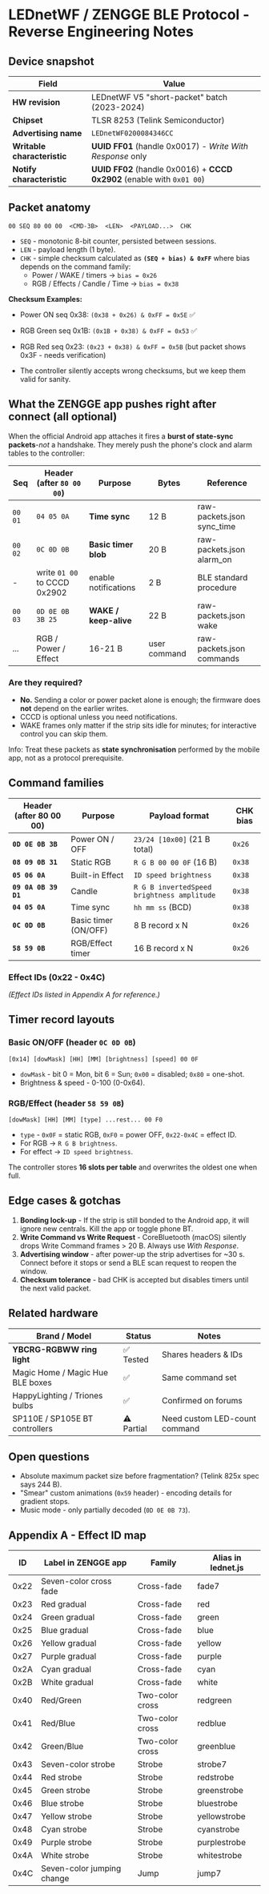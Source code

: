 # LEDnetWF / ZENGGE BLE Protocol - Reverse Engineering Notes

## Device snapshot

| Field                       | Value                                                                   |
| --------------------------- | ----------------------------------------------------------------------- |
| **HW revision**             | LEDnetWF V5 "short-packet" batch (2023-2024)                            |
| **Chipset**                 | TLSR 8253 (Telink Semiconductor)                                        |
| **Advertising name**        | `LEDnetWF0200084346CC`                                                  |
| **Writable characteristic** | **UUID FF01** (handle 0x0017) - _Write With Response_ only              |
| **Notify characteristic**   | **UUID FF02** (handle 0x0016) + **CCCD 0x2902** (enable with `0x01 00`) |

## Packet anatomy

```
00 SEQ 80 00 00  <CMD-3B>  <LEN>  <PAYLOAD...>  CHK
```

- `SEQ` - monotonic 8-bit counter, persisted between sessions.
- `LEN` - payload length (1 byte).
- `CHK` - simple checksum calculated as **`(SEQ + bias) & 0xFF`** where bias depends on the command family:
  - Power / WAKE / timers -> `bias = 0x26`
  - RGB / Effects / Candle / Time -> `bias = 0x38`

**Checksum Examples:**
- Power ON seq 0x38: `(0x38 + 0x26) & 0xFF = 0x5E` ✅
- RGB Green seq 0x1B: `(0x1B + 0x38) & 0xFF = 0x53` ✅
- RGB Red seq 0x23: `(0x23 + 0x38) & 0xFF = 0x5B` (but packet shows 0x3F - needs verification)

- The controller silently accepts wrong checksums, but we keep them valid for sanity.

## What the ZENGGE app pushes right after connect (all **optional**)

When the official Android app attaches it fires a **burst of state-sync packets**-_not_ a handshake. They merely push the phone's clock and alarm tables to the controller:

| Seq     | Header (after `80 00 00`)    | Purpose               | Bytes        | Reference                  |
| ------- | ---------------------------- | --------------------- | ------------ | -------------------------- |
| `00 01` | `04 05 0A`                   | **Time sync**         | 12 B         | raw-packets.json sync_time |
| `00 02` | `0C 0D 0B`                   | **Basic timer blob**  | 20 B         | raw-packets.json alarm_on  |
| -       | write `01 00` to CCCD 0x2902 | enable notifications  | 2 B          | BLE standard procedure     |
| `00 03` | `0D 0E 0B 3B 25`             | **WAKE / keep-alive** | 22 B         | raw-packets.json wake      |
| ...     | RGB / Power / Effect         | 16-21 B               | user command | raw-packets.json commands  |

### Are they required?

- **No.** Sending a color or power packet alone is enough; the firmware does **not** depend on the earlier writes.
- CCCD is optional unless you need notifications.
- WAKE frames only matter if the strip sits idle for minutes; for interactive control you can skip them.

Info: Treat these packets as **state synchronisation** performed by the mobile app, not as a protocol prerequisite.

## Command families

| Header (after 80 00 00) | Purpose              | Payload format                             | CHK bias |
| ----------------------- | -------------------- | ------------------------------------------ | -------- |
| **`0D 0E 0B 3B`**       | Power ON / OFF       | `23/24 [10x00]` (21 B total)               | `0x26`   |
| **`08 09 0B 31`**       | Static RGB           | `R G B 00 00 0F` (16 B)                    | `0x38`   |
| **`05 06 0A`**          | Built-in Effect      | `ID speed brightness`                      | `0x38`   |
| **`09 0A 0B 39 D1`**    | Candle               | `R G B invertedSpeed brightness amplitude` | `0x38`   |
| **`04 05 0A`**          | Time sync            | `hh mm ss` (BCD)                           | `0x38`   |
| **`0C 0D 0B`**          | Basic timer (ON/OFF) | 8 B record x N                             | `0x26`   |
| **`58 59 0B`**          | RGB/Effect timer     | 16 B record x N                            | `0x26`   |

### Effect IDs (0x22 - 0x4C)

_(Effect IDs listed in Appendix A for reference.)_

## Timer record layouts

### Basic ON/OFF (header `0C 0D 0B`)

```
[0x14] [dowMask] [HH] [MM] [brightness] [speed] 00 0F
```

- `dowMask` - bit 0 = Mon, bit 6 = Sun; `0x00` = disabled; `0x80` = one-shot.
- Brightness & speed - 0-100 (0-0x64).

### RGB/Effect (header `58 59 0B`)

```
[dowMask] [HH] [MM] [type] ...rest... 00 F0
```

- `type` - `0x0F` = static RGB, `0xF0` = power OFF, `0x22-0x4C` = effect ID.
- For RGB -> `R G B brightness`.
- For effect -> `ID speed brightness`.

The controller stores **16 slots per table** and overwrites the oldest one when full.

## Edge cases & gotchas

1. **Bonding lock-up** - If the strip is still bonded to the Android app, it will ignore new centrals. Kill the app or toggle phone BT.
2. **Write Command vs Write Request** - CoreBluetooth (macOS) silently drops Write Command frames > 20 B. Always use _With Response_.
3. **Advertising window** - after power-up the strip advertises for ~30 s. Connect before it stops or send a BLE scan request to reopen the window.
4. **Checksum tolerance** - bad CHK is accepted but disables timers until the next valid packet.

## Related hardware

| Brand / Model                    | Status     | Notes                         |
| -------------------------------- | ---------- | ----------------------------- |
| **YBCRG-RGBWW ring light**       | ✅ Tested  | Shares headers & IDs          |
| Magic Home / Magic Hue BLE boxes | ✅         | Same command set              |
| HappyLighting / Triones bulbs    | ✅         | Confirmed on forums           |
| SP110E / SP105E BT controllers   | ⚠️ Partial | Need custom LED-count command |

## Open questions

- Absolute maximum packet size before fragmentation? (Telink 825x spec says 244 B).
- "Smear" custom animations (`0x59` header) - encoding details for gradient stops.
- Music mode - only partially decoded (`0D 0E 0B 73`).

## Appendix A - Effect ID map

| ID   | Label in ZENGGE app        | Family          | Alias in lednet.js |
| ---- | -------------------------- | --------------- | ------------------ |
| 0x22 | Seven-color cross fade     | Cross-fade      | fade7              |
| 0x23 | Red gradual                | Cross-fade      | red                |
| 0x24 | Green gradual              | Cross-fade      | green              |
| 0x25 | Blue gradual               | Cross-fade      | blue               |
| 0x26 | Yellow gradual             | Cross-fade      | yellow             |
| 0x27 | Purple gradual             | Cross-fade      | purple             |
| 0x2A | Cyan gradual               | Cross-fade      | cyan               |
| 0x2B | White gradual              | Cross-fade      | white              |
| 0x40 | Red/Green                  | Two-color cross | redgreen           |
| 0x41 | Red/Blue                   | Two-color cross | redblue            |
| 0x42 | Green/Blue                 | Two-color cross | greenblue          |
| 0x43 | Seven-color strobe         | Strobe          | strobe7            |
| 0x44 | Red strobe                 | Strobe          | redstrobe          |
| 0x45 | Green strobe               | Strobe          | greenstrobe        |
| 0x46 | Blue strobe                | Strobe          | bluestrobe         |
| 0x47 | Yellow strobe              | Strobe          | yellowstrobe       |
| 0x48 | Cyan strobe                | Strobe          | cyanstrobe         |
| 0x49 | Purple strobe              | Strobe          | purplestrobe       |
| 0x4A | White strobe               | Strobe          | whitestrobe        |
| 0x4C | Seven-color jumping change | Jump            | jump7              |
